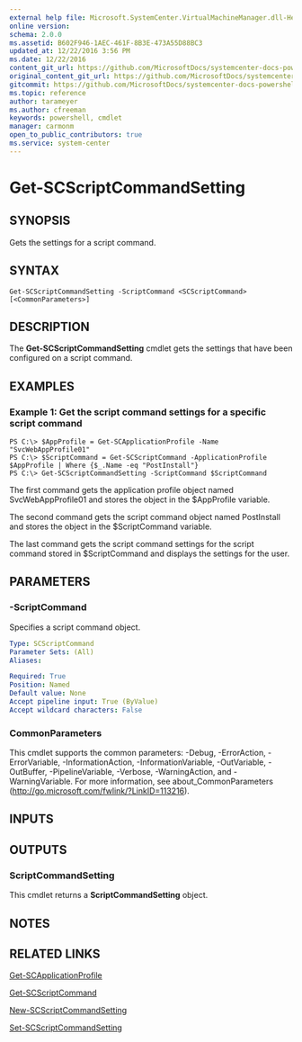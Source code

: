 ```yaml
---
external help file: Microsoft.SystemCenter.VirtualMachineManager.dll-Help.xml
online version: 
schema: 2.0.0
ms.assetid: B602F946-1AEC-461F-8B3E-473A55D88BC3
updated_at: 12/22/2016 3:56 PM
ms.date: 12/22/2016
content_git_url: https://github.com/MicrosoftDocs/systemcenter-docs-powershell/blob/master/systemcenter-cmdlets/SystemCenter2016/VirtualMachineManager/vlatest/Get-SCScriptCommandSetting.md
original_content_git_url: https://github.com/MicrosoftDocs/systemcenter-docs-powershell/blob/master/systemcenter-cmdlets/SystemCenter2016/VirtualMachineManager/vlatest/Get-SCScriptCommandSetting.md
gitcommit: https://github.com/MicrosoftDocs/systemcenter-docs-powershell/blob/96e5647587661652225fbdd2c797cd4d59d542bc/systemcenter-cmdlets/SystemCenter2016/VirtualMachineManager/vlatest/Get-SCScriptCommandSetting.md
ms.topic: reference
author: tarameyer
ms.author: cfreeman
keywords: powershell, cmdlet
manager: carmonm
open_to_public_contributors: true
ms.service: system-center
---
```


# Get-SCScriptCommandSetting

## SYNOPSIS
Gets the settings for a script command.

## SYNTAX

```
Get-SCScriptCommandSetting -ScriptCommand <SCScriptCommand> [<CommonParameters>]
```

## DESCRIPTION
The **Get-SCScriptCommandSetting** cmdlet gets the settings that have been configured on a script command.

## EXAMPLES

### Example 1: Get the script command settings for a specific script command
```
PS C:\> $AppProfile = Get-SCApplicationProfile -Name "SvcWebAppProfile01"
PS C:\> $ScriptCommand = Get-SCScriptCommand -ApplicationProfile $AppProfile | Where {$_.Name -eq "PostInstall"}
PS C:\> Get-SCScriptCommandSetting -ScriptCommand $ScriptCommand
```

The first command gets the application profile object named SvcWebAppProfile01 and stores the object in the $AppProfile variable.

The second command gets the script command object named PostInstall and stores the object in the $ScriptCommand variable.

The last command gets the script command settings for the script command stored in $ScriptCommand and displays the settings for the user.

## PARAMETERS

### -ScriptCommand
Specifies a script command object.

```yaml
Type: SCScriptCommand
Parameter Sets: (All)
Aliases: 

Required: True
Position: Named
Default value: None
Accept pipeline input: True (ByValue)
Accept wildcard characters: False
```

### CommonParameters
This cmdlet supports the common parameters: -Debug, -ErrorAction, -ErrorVariable, -InformationAction, -InformationVariable, -OutVariable, -OutBuffer, -PipelineVariable, -Verbose, -WarningAction, and -WarningVariable. For more information, see about_CommonParameters (http://go.microsoft.com/fwlink/?LinkID=113216).

## INPUTS

## OUTPUTS

### ScriptCommandSetting
This cmdlet returns a **ScriptCommandSetting** object.

## NOTES

## RELATED LINKS

[Get-SCApplicationProfile](xref:SystemCenter2016/VirtualMachineManager/vlatest/Get-SCApplicationProfile.md)

[Get-SCScriptCommand](xref:SystemCenter2016/VirtualMachineManager/vlatest/Get-SCScriptCommand.md)

[New-SCScriptCommandSetting](xref:SystemCenter2016/VirtualMachineManager/vlatest/New-SCScriptCommandSetting.md)

[Set-SCScriptCommandSetting](xref:SystemCenter2016/VirtualMachineManager/vlatest/Set-SCScriptCommandSetting.md)

